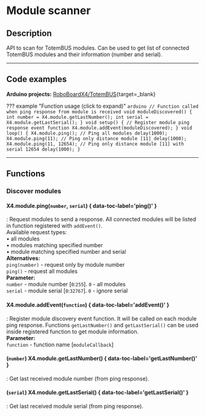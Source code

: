 # Module scanner

## Description

API to scan for TotemBUS modules. Can be used to get list of connected TotemBUS modules and their information (number and serial).  

***

## Code examples

**Arduino projects:** [RoboBoardX4/TotemBUS](https://github.com/totemmaker/TotemArduinoBoards/blob/master/libraries/TotemBUS/examples/ListConnectedModules/ListConnectedModules.ino){target=_blank}

??? example "Function usage (click to expand)"
    ```arduino
    // Function called when ping response from module is received
    void moduleDiscovered() {
      int number = X4.module.getLastNumber();
      int serial = X4.module.getLastSerial();
    }
    void setup() {
      // Register module ping response event function
      X4.module.addEvent(moduleDiscovered);
    }
    void loop() {
      X4.module.ping(); // Ping all modules
      delay(1000);
      X4.module.ping(11); // Ping only distance module [11]
      delay(1000);
      X4.module.ping(11, 12654); // Ping only distance module [11] with serial 12654
      delay(1000);
    }
    ```

***

## Functions

### Discover modules

#### X4.module.ping(`number`, `serial`) { data-toc-label='ping()' }
: Request modules to send a response. All connected modules will be listed in function registered with `addEvent()`.  
Available request types:  
• all modules  
• modules matching specified number  
• module matching specified number and serial  
**Alternatives:**  
`ping(number)` - request only by module number  
`ping()` - request all modules  
**Parameter:**  
`number` - module number [`0`:`255`]. `0` - all modules  
`serial` - module serial [`0`:`32767`]. `0` - ignore serial  

#### X4.module.addEvent(`function`) { data-toc-label='addEvent()' }
: Register module discovery event function. It will be called on each module ping response. Functions `getLastNumber()` and `getLastSerial()` can be used inside registered function to get module information.  
**Parameter:**  
`function` - function name [`moduleCallback`]  

#### (`number`) X4.module.getLastNumber() { data-toc-label='getLastNumber()' }
: Get last received module number (from ping response).  

#### (`serial`) X4.module.getLastSerial() { data-toc-label='getLastSerial()' }
: Get last received module serial (from ping response).  
